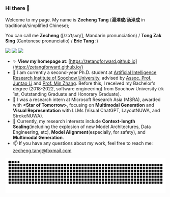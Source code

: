 <!-- <h1 align="center">
  Zecheng Tang (<span style="font-family:KaiTi,楷体;">汤泽成</span>)
</h1> -->


<!-- [![Repo Card](https://github-readme-stats.vercel.app/api/pin/?username=CODINNLG&repo=your-repo-name&theme=your-theme)](https://github.com/your-username/your-repo-name)   -->

<!-- ![CODINNLG's GitHub stats](https://github-readme-stats.vercel.app/api?username=CODINNLG&show_icons=true&theme=highcontrast) -->

### Hi there 👋
Welcome to my page. My name is **Zecheng Tang** (**湯澤成**/**汤泽成** in traditional/simplified Chinese); 

You can call me **Zecheng** ([/zəˈtʂʌŋ/], Mandarin pronunciation) / **Tong Zak Sing** (Cantonese pronunciatio) / **Eric Tang** :)

[![](https://img.shields.io/badge/Google%20Scholar-4385FE.svg?&color=d6d6d6&style=flat-square&logo=google-scholar)](https://scholar.google.com/citations?user=HUDkBMUAAAAJ)
[![](https://img.shields.io/github/stars/ZetangForward?style=flat-square&logo=github&label=Stars&color=gray)](https://github.com/ZetangForward)
[![](https://komarev.com/ghpvc/?username=ZetangForward&style=flat-square)](https://github.com/ZetangForward)


<!-- <div align="left"> 
    <img src="https://octodex.github.com/images/justicetocat.jpg" width="320" height="320"> 
   <img src="https://octodex.github.com/images/daftpunktocat-thomas.gif" width="320" height="320"> 
   <img src="https://octodex.github.com/images/daftpunktocat-guy.gif" width="320" height="320">  
  <a href="https://passer-by.com/" target="_blank"><img align="right" src="https://github-readme-stats.vercel.app/api? username=zetangforward&show_icons=true&theme=highcontrast"/></a>
</div> -->

- ✨ **View my homepage at**: [https://zetangforward.github.io](https://zetangforward.github.io/)
- 🌱 I am currently a second-year Ph.D. student at [Artificial Intelligence Research Institute of Soochow University](http://scst.suda.edu.cn/_s289/28254/list.psp), advised by [Assoc. Prof. Juntao Li](https://lijuntaopku.github.io/) and [Prof. Min Zhang](https://scholar.google.com/citations?hl=zh-CN&user=CncXH-YAAAAJ). Before this, I received my Bachelor's degree (2018-2022, software engineering) from Soochow University (rk 1st, Outstanding Graduate and Honorary Graduate).
- 👯 I was a research intern at Microsoft Research Asia (MSRA), awarded with **<Star of Tomorrow\>**, focusing on **Multimodal Generation** and **Visual Representation** with LLMs (Visual ChatGPT, LayoutNUWA, and StrokeNUWA).
- 🤔 Currently, my research interests include **Context-length Scaling**(including the explosion of new Model Architectures, Data Engineering, etc), **Model Alignment**(especially, for safety), and **Multimodal Generation**.
- 📫 If you have any questions about my work, feel free to reach me: [zecheng.tang@foxmail.com](mailto:zecheng.tang@foxmail.com)

<picture>
  <source media="(prefers-color-scheme: dark)" srcset="https://raw.githubusercontent.com/zetangforward/zetangforward/output/github-contribution-grid-snake-dark.svg">
  <source media="(prefers-color-scheme: light)" srcset="https://raw.githubusercontent.com/zetangforward/zetangforward/output/github-contribution-grid-snake.svg">
  <img alt="github contribution grid snake animation" src="https://raw.githubusercontent.com/zetangforward/zetangforward/output/github-contribution-grid-snake.svg">
</picture>




<!--
**CODINNLG/CODINNLG** is a ✨ _special_ ✨ repository because its `README.md` (this file) appears on your GitHub profile.

Here are some ideas to get you started:

- 🔭 I’m currently working on ...
- 🌱 I’m currently learning ...
- 👯 I’m looking to collaborate on ...
- 🤔 I’m looking for help with ...
- 💬 Ask me about ...
- 📫 How to reach me: ...
- 😄 Pronouns: ...
- ⚡ Fun fact: ...
-->


